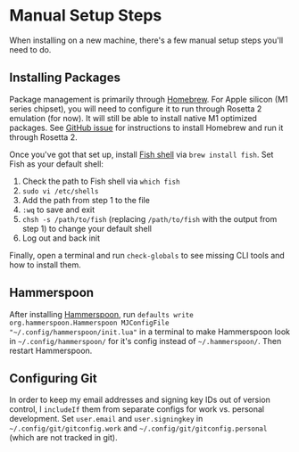 # Manual Setup Steps

When installing on a new machine, there's a few manual setup steps you'll need to do.


## Installing Packages


Package management is primarily through [Homebrew](https://brew.sh). For Apple silicon (M1 series chipset),
you will need to configure it to run through Rosetta 2 emulation (for now). It will still be able to install
native M1 optimized packages. See [GitHub issue](https://github.com/Homebrew/brew/issues/9173%23issuecomment-729987279)
for instructions to install Homebrew and run it through Rosetta 2.

Once you've got that set up, install [Fish shell](https://github.com/fish-shell/fish-shell) via `brew install fish`.
Set Fish as your default shell:

1. Check the path to Fish shell via `which fish`
2. `sudo vi /etc/shells`
3. Add the path from step 1 to the file
4. `:wq` to save and exit
5. `chsh -s /path/to/fish` (replacing `/path/to/fish` with the output from step 1) to change your default shell
6. Log out and back init


Finally, open a terminal and run `check-globals` to see missing CLI tools and how to install them.


## Hammerspoon


After installing [Hammerspoon](https://github.com/Hammerspoon/hammerspoon),
run `defaults write org.hammerspoon.Hammerspoon MJConfigFile "~/.config/hammerspoon/init.lua"`
in a terminal to make Hammerspoon look in `~/.config/hammerspoon/` for it's config instead
of `~/.hammerspoon/`. Then restart Hammerspoon.


## Configuring Git


In order to keep my email addresses and signing key IDs out of version control, I `includeIf` them from separate
configs for work vs. personal development. Set `user.email` and `user.signingkey` in `~/.config/git/gitconfig.work`
and `~/.config/git/gitconfig.personal` (which are not tracked in git).